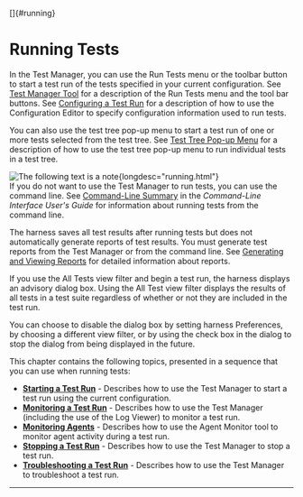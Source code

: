 <!---
  $Id$

  Copyright (c) 2001, 2024, Oracle and/or its affiliates. All rights reserved.
  DO NOT ALTER OR REMOVE COPYRIGHT NOTICES OR THIS FILE HEADER.

  This code is free software; you can redistribute it and/or modify it
  under the terms of the GNU General Public License version 2 only, as
  published by the Free Software Foundation.  Oracle designates this
  particular file as subject to the "Classpath" exception as provided
  by Oracle in the LICENSE file that accompanied this code.

  This code is distributed in the hope that it will be useful, but WITHOUT
  ANY WARRANTY; without even the implied warranty of MERCHANTABILITY or
  FITNESS FOR A PARTICULAR PURPOSE.  See the GNU General Public License
  version 2 for more details (a copy is included in the LICENSE file that
  accompanied this code).

  You should have received a copy of the GNU General Public License version
  2 along with this work; if not, write to the Free Software Foundation,
  Inc., 51 Franklin St, Fifth Floor, Boston, MA 02110-1301 USA.

  Please contact Oracle, 500 Oracle Parkway, Redwood Shores, CA 94065 USA
  or visit www.oracle.com if you need additional information or have any
  questions.
-->

[]{#running}

# Running Tests

In the Test Manager, you can use the Run Tests menu or the toolbar button to start a test run of the
tests specified in your current configuration. See [Test Manager Tool](../ui/window.html) for a
description of the Run Tests menu and the tool bar buttons. See [Configuring a Test
Run](../confEdit/overview.html) for a description of how to use the Configuration Editor to specify
configuration information used to run tests.

You can also use the test tree pop-up menu to start a test run of one or more tests selected from
the test tree. See [Test Tree Pop-up Menu](../ui/popupmenu.html) for a description of how to use the
test tree pop-up menu to run individual tests in a test tree.

![The following text is a note](../../images/hg_note.gif){longdesc="running.html"}\
If you do not want to use the Test Manager to run tests, you can use the command line. See
[Command-Line Summary](../command/commandLine.html) in the *Command-Line Interface User\'s Guide*
for information about running tests from the command line.

The harness saves all test results after running tests but does not automatically generate reports
of test results. You must generate test reports from the Test Manager or from the command line. See
[Generating and Viewing Reports](../report/usingReports.html) for detailed information about
reports.

If you use the All Tests view filter and begin a test run, the harness displays an advisory dialog
box. Using the All Test view filter displays the results of all tests in a test suite regardless of
whether or not they are included in the test run.

You can choose to disable the dialog box by setting harness Preferences, by choosing a different
view filter, or by using the check box in the dialog to stop the dialog from being displayed in the
future.

This chapter contains the following topics, presented in a sequence that you can use when running
tests:

-   [**Starting a Test Run**](starting.html) - Describes how to use the Test Manager to start a test
    run using the current configuration.
-   [**Monitoring a Test Run**](monitoring.html) - Describes how to use the Test Manager (including
    the use of the Log Viewer) to monitor a test run.
-   [**Monitoring Agents**](../ui/agentMonitor.html) - Describes how to use the Agent Monitor tool
    to monitor agent activity during a test run.
-   [**Stopping a Test Run**](stopping.html) - Describes how to use the Test Manager to stop a test
    run.
-   [**Troubleshooting a Test Run**](troubleshooting.html) - Describes how to use the Test Manager
    to troubleshoot a test run.

----------------------------------------------------------------------------------------------------

